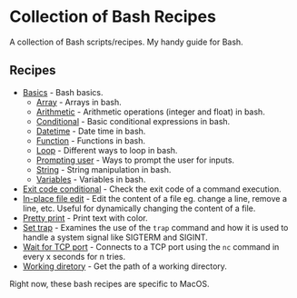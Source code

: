 # Collection of Bash Recipes

A collection of Bash scripts/recipes. My handy guide for Bash.

## Recipes

* [Basics](basics) - Bash basics.
  * [Array](basics/array) - Arrays in bash.
  * [Arithmetic](basics/arithmetic) - Arithmetic operations (integer and float) in bash.
  * [Conditional](basics/conditional) - Basic conditional expressions in bash.
  * [Datetime](basics/datetime) - Date time in bash.
  * [Function](basics/function) - Functions in bash.
  * [Loop](basics/loop) - Different ways to loop in bash.
  * [Prompting user](basics/prompt) - Ways to prompt the user for inputs.
  * [String](basics/string) - String manipulation in bash.
  * [Variables](basics/variables) - Variables in bash.
* [Exit code conditional](exit-code-conditional) - Check the exit code of a command execution.
* [In-place file edit](in-place-file-edit) - Edit the content of a file eg. change a line, remove a line, etc. Useful for dynamically changing the content of a file.
* [Pretty print](pretty-print) - Print text with color.
* [Set trap](trap) - Examines the use of the `trap` command and how it is used to handle a system signal like SIGTERM and SIGINT.
* [Wait for TCP port](wait-for-tcp) - Connects to a TCP port using the `nc` command in every x seconds for n tries.
* [Working diretory](working-dir) - Get the path of a working directory.

Right now, these bash recipes are specific to MacOS.
